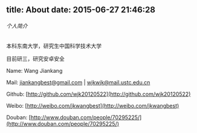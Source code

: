 title: About
date: 2015-06-27 21:46:28
---


###### 个人简介
本科东南大学，研究生中国科学技术大学

目前研三，研究安卓安全


Name: Wang Jiankang

Mail: jiankangbest@gmail.com | wjkwjk@mail.ustc.edu.cn

Github: [http://github.com/wjk20120522](http://github.com/wjk20120522)

Weibo: [http://weibo.com/jkwangbest](http://weibo.com/jkwangbest)

Douban: [http://www.douban.com/people/70295225/](http://www.douban.com/people/70295225/)